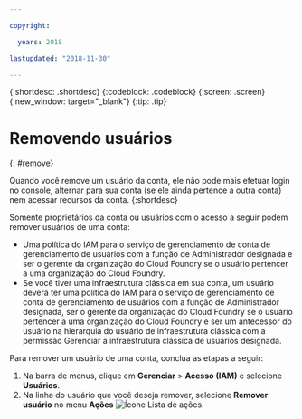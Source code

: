 ```yaml
---

copyright:

  years: 2018

lastupdated: "2018-11-30"

---
```


{:shortdesc: .shortdesc}
{:codeblock: .codeblock}
{:screen: .screen}
{:new_window: target="_blank"}
{:tip: .tip}

# Removendo usuários
{: #remove}

Quando você remove um usuário da conta, ele não pode mais efetuar login no console, alternar para sua conta (se ele ainda pertence a outra conta) nem acessar recursos da conta.
{:shortdesc}

Somente proprietários da conta ou usuários com o acesso a seguir podem remover usuários de uma conta:

* Uma política do IAM para o serviço de gerenciamento de conta de gerenciamento de usuários com a função de Administrador designada e ser o gerente da organização do Cloud Foundry se o usuário pertencer a uma organização do Cloud Foundry.
* Se você tiver uma infraestrutura clássica em sua conta, um usuário deverá ter uma política do IAM para o serviço de gerenciamento de conta de gerenciamento de usuários com a função de Administrador designada, ser o gerente da organização do Cloud Foundry se o usuário pertencer a uma organização do Cloud Foundry e ser um antecessor do usuário na hierarquia do usuário de infraestrutura clássica com a permissão Gerenciar a infraestrutura clássica de usuários designada.

Para remover um usuário de uma conta, conclua as etapas a seguir:

1. Na barra de menus, clique em **Gerenciar** &gt; **Acesso (IAM)** e selecione **Usuários**.
2. Na linha do usuário que você deseja remover, selecione **Remover usuário** no menu **Ações** ![Ícone Lista de ações](../icons/action-menu-icon.svg).
